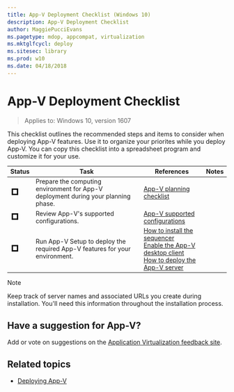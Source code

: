 ```yaml
---
title: App-V Deployment Checklist (Windows 10)
description: App-V Deployment Checklist
author: MaggiePucciEvans
ms.pagetype: mdop, appcompat, virtualization
ms.mktglfcycl: deploy
ms.sitesec: library
ms.prod: w10
ms.date: 04/18/2018
---
```

# App-V Deployment Checklist

>Applies to: Windows 10, version 1607

This checklist outlines the recommended steps and items to consider when deploying App-V features. Use it to organize your priorites while you deploy App-V. You can copy this checklist into a spreadsheet program and customize it for your use.

|Status|Task|References|Notes|
|---|---|---|---|
|![Checklist box](../app-v/images/checklistbox.gif)|Prepare the computing environment for App-V deployment during your planning phase.|[App-V planning checklist](appv-planning-checklist.md)||
|![Checklist box](../app-v/images/checklistbox.gif)|Review App-V's supported configurations.|[App-V supported configurations](appv-supported-configurations.md)||
|![Checklist box](../app-v/images/checklistbox.gif)|Run App-V Setup to deploy the required App-V features for your environment.|[How to install the sequencer](appv-install-the-sequencer.md)<br>[Enable the App-V desktop client](appv-enable-the-app-v-desktop-client.md)<br>[How to deploy the App-V server](appv-deploy-the-appv-server.md)||

>[!NOTE]
>Keep track of server names and associated URLs you create during installation. You'll need this information throughout the installation process.

## Have a suggestion for App-V?

Add or vote on suggestions on the [Application Virtualization feedback site](https://appv.uservoice.com/forums/280448-microsoft-application-virtualization).

## Related topics

* [Deploying App-V](appv-deploying-appv.md)
